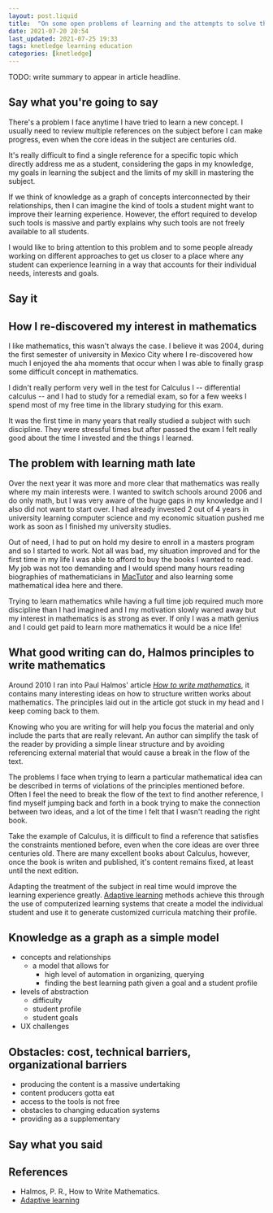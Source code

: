 ```yaml
---
layout: post.liquid
title:  "On some open problems of learning and the attempts to solve them"
date: 2021-07-20 20:54
last_updated: 2021-07-25 19:33
tags: knetledge learning education
categories: [knetledge]
---
```

TODO: write summary to appear in article headline.

## Say what you're going to say

There's a problem I face anytime I have tried to learn a new concept.
I usually need to review multiple references on the subject before I can make progress,
even when the core ideas in the subject are centuries old.

It's really difficult to find a single reference for a specific topic which directly
address me as a student, considering the gaps in my knowledge, my goals in learning the
subject and the limits of my skill in mastering the subject.

If we think of knowledge as a graph of concepts interconnected by their relationships, then
I can imagine the kind of tools a student might want to improve their learning experience.
However, the effort required to develop such tools is massive and partly explains why
such tools are not freely available to all students.

I would like to bring attention to this problem and to some people already working on
different approaches to get us closer to a place where any student can experience
learning in a way that accounts for their individual needs, interests and goals.

## Say it

## How I re-discovered my interest in mathematics

I like mathematics, this wasn't always the case. I believe it was 2004, during the first
semester of university in Mexico City where I re-discovered how much I enjoyed the aha
moments that occur when I was able to finally grasp some difficult concept in mathematics.

I didn't really perform very well in the test for Calculus I -- differential calculus --
and I had to study for a remedial exam, so for a few weeks I spend most of my free
time in the library studying for this exam.

It was the first time in many years that really studied a subject with such discipline.
They were stressful times but after passed the exam I felt really good about the time I
invested and the things I learned.

## The problem with learning math late

Over the next year it was more and more clear that mathematics was really where my main
interests were. I wanted to switch schools around 2006 and do only math, but I was very
aware of the huge gaps in my knowledge and I also did not want to start over. I had
already invested 2 out of 4 years in university learning computer science and my
economic situation pushed me work as soon as I finished my university studies.

Out of need, I had to put on hold my desire to enroll in a masters program and so I started
to work. Not all was bad, my situation improved and for the first time in my life I was
able to afford to buy the books I wanted to read. My job was not too demanding and I would
spend many hours reading biographies of mathematicians in [MacTutor](#references) and also
learning some mathematical idea here and there.

Trying to learn mathematics while having a full time job required much more discipline
than I had imagined and I my motivation slowly waned away but my interest in mathematics
is as strong as ever. If only I was a math genius and I could get paid to learn more
mathematics it would be a nice life!

## What good writing can do, Halmos principles to write mathematics

Around 2010 I ran into Paul Halmos' article _[How to write mathematics](#references)_, it
contains many interesting ideas on how to structure written works about mathematics. The
principles laid out in the article got stuck in my head and I keep coming back to them.

Knowing who you are writing for will help you focus the material and only include the
parts that are really relevant. An author can simplify the task of the reader by providing
a simple linear structure and by avoiding referencing external material that would cause
a break in the flow of the text. 

The problems I face when trying to learn a particular mathematical idea can be
described in terms of violations of the principles mentioned before. 
Often I feel the need to break the flow of the text to find another reference, 
I find myself jumping back and forth in a book trying to make the connection between two
ideas, and a lot of the time I felt that I wasn't reading the right book.

Take the example of Calculus, it is difficult to find a reference that satisfies the 
constraints mentioned before, even when the core ideas are over three centuries old.
There are many excellent books about Calculus, however, once the book is writen and
published, it's content remains fixed, at least until the next edition. 

Adapting the treatment of the subject in real time would improve the learning 
experience greatly. [Adaptive learning](#references) methods achieve this through the use of 
computerized learning systems that create a model the individual student and use it
to generate customized curricula matching their profile. 

## Knowledge as a graph as a simple model

- concepts and relationships
    - a model that allows for
        - high level of automation in organizing, querying
        - finding the best learning path given a goal and a student profile
- levels of abstraction
  - difficulty
  - student profile
  - student goals
- UX challenges

## Obstacles: cost, technical barriers, organizational barriers

- producing the content is a massive undertaking
- content producers gotta eat
- access to the tools is not free
- obstacles to changing education systems
- providing as a supplementary

## Say what you said


## References

- Halmos, P. R., How to Write Mathematics.
- [Adaptive learning](https://en.wikipedia.org/wiki/Adaptive_learning)
